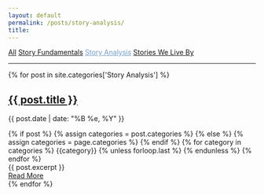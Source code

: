 ```yaml
---
layout: default
permalink: /posts/story-analysis/
title:
---
```


<cat-nav>
  <a href="{{ site.baseurl }}/posts/all">All</a>
  <a href="{{ site.baseurl }}/posts/story-fundamentals">Story Fundamentals</a>
  <a style="color:#729FCF" href="{{ site.baseurl }}/posts/story-analysis">Story Analysis</a>
  <a href="{{ site.baseurl }}/posts/stories-we-live-by">Stories We Live By</a>
</cat-nav>

<hr>

<div class="posts">
  {% for post in site.categories['Story Analysis'] %}
    <article class="post">
      <h1>
          <a href="{{ site.baseurl }}{{ post.url }}">{{ post.title }}</a>
      </h1>
      <div>
        <p class="post_date">{{ post.date | date: "%B %e, %Y" }}</p>
        <div class="post-tags">
          {% if post %}
            {% assign categories = post.categories %}
          {% else %}
            {% assign categories = page.categories %}
          {% endif %}
          {% for category in categories %}
            <a>{{category}}</a>
            {% unless forloop.last %}&nbsp;{% endunless %}
          {% endfor %}
        </div>
      </div>
      <div class="entry">
        {{ post.excerpt }}
      </div>
      <a href="{{ site.baseurl }}{{ post.url }}" class="read-more">
          Read More
      </a>
    </article>
  {% endfor %}
</div>